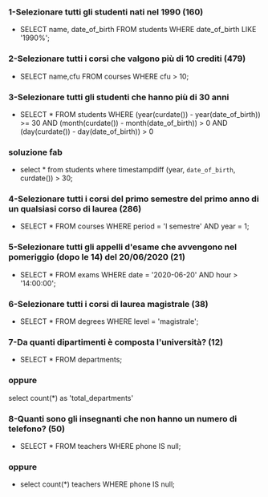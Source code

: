 ### 1-Selezionare tutti gli studenti nati nel 1990 (160) ###
- SELECT name, date_of_birth FROM students WHERE date_of_birth LIKE '1990%';

### 2-Selezionare tutti i corsi che valgono più di 10 crediti (479) ###
- SELECT name,cfu FROM courses WHERE cfu > 10;

### 3-Selezionare tutti gli studenti che hanno più di 30 anni ###
- SELECT * FROM students
WHERE (year(curdate()) - year(date_of_birth)) >= 30
AND (month(curdate()) - month(date_of_birth)) > 0
AND (day(curdate()) - day(date_of_birth)) > 0  
### soluzione fab ###
- select * from students where timestampdiff (year, `date_of_birth`, curdate()) > 30;

### 4-Selezionare tutti i corsi del primo semestre del primo anno di un qualsiasi corso di laurea (286) ###
- SELECT * FROM courses WHERE period = 'I semestre' AND year = 1;

### 5-Selezionare tutti gli appelli d'esame che avvengono nel pomeriggio (dopo le 14) del 20/06/2020 (21) 
- SELECT * FROM exams WHERE date = '2020-06-20' AND hour > '14:00:00';

### 6-Selezionare tutti i corsi di laurea magistrale (38) ###
- SELECT * FROM degrees WHERE level = 'magistrale';

### 7-Da quanti dipartimenti è composta l'università? (12) ###
- SELECT * FROM departments;
### oppure ###
select count(*) as 'total_departments'

### 8-Quanti sono gli insegnanti che non hanno un numero di telefono? (50) ###
- SELECT * FROM teachers WHERE phone IS null;
### oppure ###
- select count(*) teachers WHERE phone IS null;



